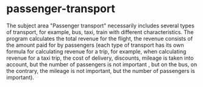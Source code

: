 # passenger-transport
The subject area "Passenger transport" necessarily includes several types of transport, for example, bus, taxi, train with different characteristics. The program calculates the total revenue for the flight, the revenue consists of the amount paid for by passengers (each type of transport has its own formula for calculating revenue for a trip, for example, when calculating revenue for a taxi trip, the cost of delivery, discounts, mileage is taken into account, but the number of passengers is not important , but on the bus, on the contrary, the mileage is not important, but the number of passengers is important).
